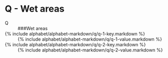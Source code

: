 <div data-role="collapsible" data-inset="false">
	<h1>Q - Wet areas</h1>

<dl>

<dt class="alphabet-table-key-two">
<div markdown="1">
Q
</div>
</dt>
<dd class="alphabet-table-value">
<div markdown="1">
###Wet areas
</div>
</dd>

<dt>	
<div markdown="1">
{% include alphabet/alphabet-markdown/q/q-1-key.markdown %}
</div>
</dt>
<dd>
<div markdown="1">
{% include alphabet/alphabet-markdown/q/q-1-value.markdown %}
</div>
</dd>

<dt>
<div markdown="1">
{% include alphabet/alphabet-markdown/q/q-2-key.markdown %}
</div>
</dt>
<dd>
<div markdown="1">
{% include alphabet/alphabet-markdown/q/q-2-value.markdown %}
</div>
</dd>


</dl>

</div>